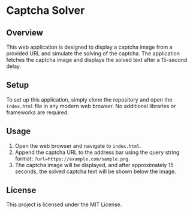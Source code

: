 # Captcha Solver

## Overview
This web application is designed to display a captcha image from a provided URL and simulate the solving of the captcha. The application fetches the captcha image and displays the solved text after a 15-second delay.

## Setup
To set up this application, simply clone the repository and open the `index.html` file in any modern web browser. No additional libraries or frameworks are required.

## Usage
1. Open the web browser and navigate to `index.html`.
2. Append the captcha URL to the address bar using the query string format: `?url=https://example.com/sample.png`.
3. The captcha image will be displayed, and after approximately 15 seconds, the solved captcha text will be shown below the image.

## License
This project is licensed under the MIT License.